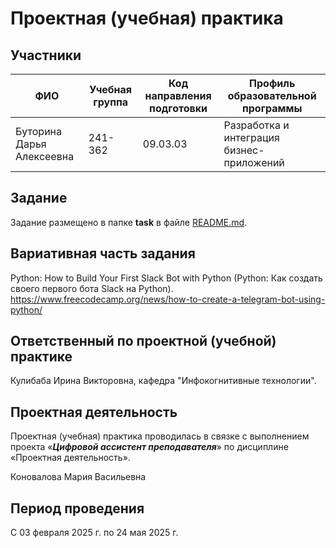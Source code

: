 # Проектная (учебная) практика

## Участники

| ФИО | Учебная группа | Код направления подготовки | Профиль образовательной программы |
|-|-|-|-|
|Буторина Дарья Алексеевна|241-362|09.03.03|Разработка и интеграция бизнес-приложений|

## Задание

Задание размещено в папке **task** в файле [README.md](task/README.md).

## Вариативная часть задания

Python: How to Build Your First Slack Bot with Python (Python: Как создать своего первого бота Slack на Python).
https://www.freecodecamp.org/news/how-to-create-a-telegram-bot-using-python/

## Ответственный по проектной (учебной) практике

Кулибаба Ирина Викторовна, кафедра "Инфокогнитивные технологии".

## Проектная деятельность

Проектная (учебная) практика проводилась в связке с выполнением проекта «***Цифровой ассистент преподавателя***» по дисциплине «Проектная деятельность».

Коновалова Мария Васильевна

## Период проведения

С 03 февраля 2025 г. по 24 мая 2025 г.
